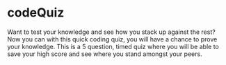 # codeQuiz
Want to test your knowledge and see how you stack up against the rest? Now you can with this quick coding quiz, you will have a chance to prove your knowledge.  This is a 5 question, timed quiz where you will be able to save your high score and see where you stand amongst your peers.
